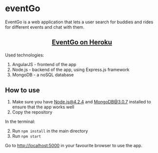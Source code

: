 # eventGo
EventGo is a web application that lets a user search for buddies and rides for different events and chat with them.
## <p align="center"><a href=https://eventgoo.herokuapp.com/>EventGo on Heroku</a></p>


Used technologies:
1. AngularJS - frontend of the app
2. Node.js - backend of the app, using Express.js framework
2. MongoDB - a noSQL database

## How to use
1. Make sure you have Node.js@4.2.4 and MongoDB@3.0.7 installed to ensure that the app works well
2. Copy the repository

In the terminal:

2. Run `npm install` in the main directory
3. Run `npm start`

Go to [http://localhost:5000](http://localhost:5000) in your favourite browser to use the app.
